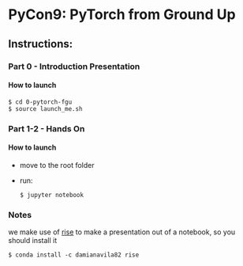 # PyCon9: PyTorch from Ground Up

## Instructions:

### Part 0 - Introduction Presentation

#### How to launch

	$ cd 0-pytorch-fgu
	$ source launch_me.sh

### Part 1-2 - Hands On

#### How to launch

- move to the root folder
- run:
	
	  $ jupyter notebook


### Notes

we make use of [rise](https://github.com/damianavila/RISE) to make a presentation out of a notebook, so you should install it

	$ conda install -c damianavila82 rise
	
